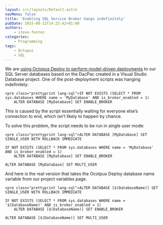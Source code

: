 ```yaml
---
layout: src/layouts/Default.astro
navMenu: false
title: 'Enabling SQL Service Broker hangs indefinitely'
pubDate: 2015-08-12T14:23:42+01:00
authors:
    - steve-fenton
categories:
    - Programming
tags:
    - Octopus
    - SQL
---
```


We are [using Octopus Deploy to perform model-driven deployments](/2015/06/packaging-visual-studio-database-project-with-octopack/) to our SQL Server databases based on the DacPac created in a Visual Studio Database project. One of the post-deployment scripts was hanging indefinitely:

```
<pre class="prettyprint lang-sql">IF NOT EXISTS (SELECT * FROM sys.databases WHERE name = 'MyDatabase' AND is_broker_enabled = 1)
    ALTER DATABASE [MyDatabase] SET ENABLE_BROKER
```
This is caused by the script essentially waiting for everyone else’s connection to end, which isn’t likely to happen by chance.

To solve this problem, the script needs to be run in single user mode:

```
<pre class="prettyprint lang-sql">ALTER DATABASE [MyDatabase] SET SINGLE_USER WITH ROLLBACK IMMEDIATE

IF NOT EXISTS (SELECT * FROM sys.databases WHERE name = 'MyDatabase' AND is_broker_enabled = 1)
    ALTER DATABASE [MyDatabase] SET ENABLE_BROKER

ALTER DATABASE [MyDatabase] SET MULTI_USER
```
And here is the real version that takes the Ocotpus Deploy database name variable from our project variables page.

```
<pre class="prettyprint lang-sql">ALTER DATABASE [$(DatabaseName)] SET SINGLE_USER WITH ROLLBACK IMMEDIATE

IF NOT EXISTS (SELECT * FROM sys.databases WHERE name = '$(DatabaseName)' AND is_broker_enabled = 1)
    ALTER DATABASE [$(DatabaseName)] SET ENABLE_BROKER

ALTER DATABASE [$(DatabaseName)] SET MULTI_USER
```